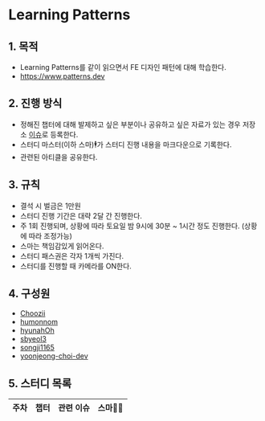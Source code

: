 # Learning Patterns

## 1. 목적
- Learning Patterns를 같이 읽으면서 FE 디자인 패턴에 대해 학습한다.
- https://www.patterns.dev

## 2. 진행 방식
- 정해진 챕터에 대해 발제하고 싶은 부분이나 공유하고 싶은 자료가 있는 경우 저장소 [이슈](https://github.com/holdanddeepdive/refactoring/issues)로 등록한다.
- 스터디 마스터(이하 스마)🕴가 스터디 진행 내용을 마크다운으로 기록한다.
- 관련된 아티클을 공유한다.

## 3. 규칙
- 결석 시 벌금은 1만원
- 스터디 진행 기간은 대략 2달 간 진행한다.
- 주 1회 진행되며, 상황에 따라 토요일 밤 9시에 30분 ~ 1시간 정도 진행한다. (상황에 따라 조정가능)
- 스마는 책임감있게 읽어온다.
- 스터디 패스권은 각자 1개씩 가진다.
- 스터디를 진행할 때 카메라를 ON한다.

## 4. 구성원
 - [Choozii](https://github.com/Choozii)
 - [humonnom](https://github.com/humonnom)
 - [hyunahOh](https://github.com/hyunahOh)
 - [sbyeol3](https://github.com/sbyeol3)
 - [songji1165](https://github.com/songji1165)
 - [yoonjeong-choi-dev](https://github.com/yoonjeong-choi-dev)

## 5. 스터디 목록

주차 | 챕터 | 관련 이슈 | 스마🦹‍♀️
:---: | :---: | --- | :---:

